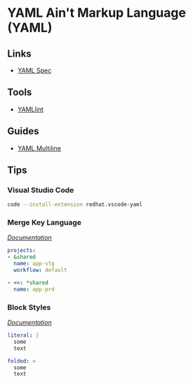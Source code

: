 # YAML Ain't Markup Language (YAML)

## Links

- [YAML Spec](https://yaml.org/spec/1.2/spec.html#id2795688)

## Tools

- [YAMLlint](/yamllint.md)

## Guides

- [YAML Multiline](https://yaml-multiline.info/)

## Tips

### Visual Studio Code

```sh
code --install-extension redhat.vscode-yaml
```

### Merge Key Language

[*Documentation*](http://yaml.org/type/merge.html)

```yaml
projects:
- &shared
  name: app-stg
  workflow: default

- <<: *shared
  name: app-prd
```

### Block Styles

[*Documentation*](https://yaml.org/spec/1.2/spec.html#Block)

```yaml
literal: |
  some
  text

folded: >
  some
  text
```
